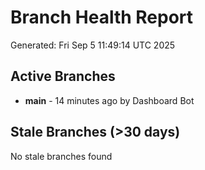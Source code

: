 # Branch Health Report
Generated: Fri Sep  5 11:49:14 UTC 2025

## Active Branches
- **main** - 14 minutes ago by Dashboard Bot

## Stale Branches (>30 days)
No stale branches found
